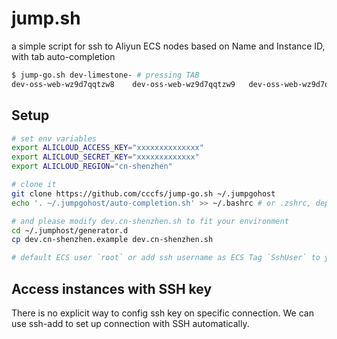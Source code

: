 # jump.sh
a simple script for ssh to Aliyun ECS nodes based on Name and Instance ID, with tab auto-completion

```bash
$ jump-go.sh dev-limestone- # pressing TAB
dev-oss-web-wz9d7qqtzw8    dev-oss-web-wz9d7qqtzw9   dev-oss-web-wz9d7qqtzw7 
```

## Setup

```bash
# set env variables
export ALICLOUD_ACCESS_KEY="xxxxxxxxxxxxxx"
export ALICLOUD_SECRET_KEY="xxxxxxxxxxxxx"
export ALICLOUD_REGION="cn-shenzhen"

# clone it
git clone https://github.com/cccfs/jump-go.sh ~/.jumpgohost
echo '. ~/.jumpgohost/auto-completion.sh' >> ~/.bashrc # or .zshrc, depending which shell you use

# and please modify dev.cn-shenzhen.sh to fit your environment
cd ~/.jumphost/generator.d
cp dev.cn-shenzhen.example dev.cn-shenzhen.sh

# default ECS user `root` or add ssh username as ECS Tag `SshUser` to your ECS instances
```

## Access instances with SSH key

There is no explicit way to config ssh key on specific connection.
We can use ssh-add to set up connection with SSH automatically.
